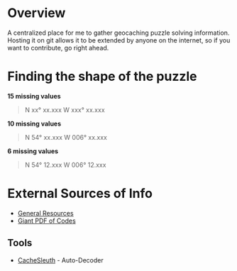 # Overview

A centralized place for me to gather geocaching puzzle solving information. Hosting it on git allows it to be extended by anyone on the internet, so if you want to contribute, go right ahead.

# Finding the shape of the puzzle

**15 missing values**
> N xx° xx.xxx W xxx° xx.xxx

**10 missing values**
> N 54° xx.xxx W 006° xx.xxx

**6 missing values**
> N 54° 12.xxx W 006° 12.xxx

 
# External Sources of Info
- [General Resources](https://www.reddit.com/r/geocaching/comments/en9ryv/whats_in_your_digital_caching_bag_a_collaborative/)
- [Giant PDF of Codes](https://geoleaks.com/MIJN_CODEBOEK_DEEL_3.pdf)

## Tools
- [CacheSleuth](https://www.cachesleuth.com/codes/) - Auto-Decoder
